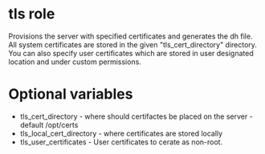 # tls role

Provisions the server with specified certificates and generates the dh file.
All system certificates are stored in the given "tls_cert_directory" directory.
You can also specify user certificates which are stored in user designated location and under custom permissions.


# Optional variables

* tls_cert_directory - where should certifactes be placed on the server - default /opt/certs
* tls_local_cert_directory - where certificates are stored locally
* tls_user_certificates - User certificates to cerate as non-root.